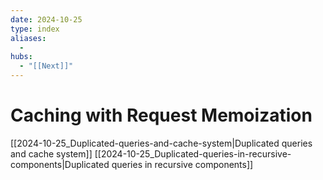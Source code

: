 ```yaml
---
date: 2024-10-25
type: index
aliases:
  -
hubs:
  - "[[Next]]"
---
```


# Caching with Request Memoization

[[2024-10-25_Duplicated-queries-and-cache-system|Duplicated queries and cache system]]
[[2024-10-25_Duplicated-queries-in-recursive-components|Duplicated queries in recursive components]]
